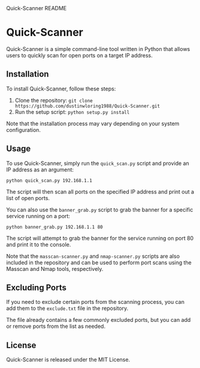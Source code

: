 <!DOCTYPE html>
<html>
  <head>
    Quick-Scanner README
  </head>
  <body>
    <h1>Quick-Scanner</h1>
    <p>Quick-Scanner is a simple command-line tool written in Python that allows users to quickly scan for open ports on a target IP address.</p>
    <h2>Installation</h2>
    <p>To install Quick-Scanner, follow these steps:</p>
    <ol>
      <li>Clone the repository: <code>git clone https://github.com/dustinwloring1988/Quick-Scanner.git</code></li>
      <li>Run the setup script: <code>python setup.py install</code></li>
    </ol>
    <p>Note that the installation process may vary depending on your system configuration.</p>
    <h2>Usage</h2>
    <p>To use Quick-Scanner, simply run the <code>quick_scan.py</code> script and provide an IP address as an argument:</p>
    <pre><code>python quick_scan.py 192.168.1.1</code></pre>
    <p>The script will then scan all ports on the specified IP address and print out a list of open ports.</p>
    <p>You can also use the <code>banner_grab.py</code> script to grab the banner for a specific service running on a port:</p>
    <pre><code>python banner_grab.py 192.168.1.1 80</code></pre>
    <p>The script will attempt to grab the banner for the service running on port 80 and print it to the console.</p>
    <p>Note that the <code>masscan-scanner.py</code> and <code>nmap-scanner.py</code> scripts are also included in the repository and can be used to perform port scans using the Masscan and Nmap tools, respectively.</p>
    <h2>Excluding Ports</h2>
    <p>If you need to exclude certain ports from the scanning process, you can add them to the <code>exclude.txt</code> file in the repository.</p>
    <p>The file already contains a few commonly excluded ports, but you can add or remove ports from the list as needed.</p>
    <h2>License</h2>
    <p>Quick-Scanner is released under the MIT License.</p>
  </body>
</html>
